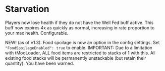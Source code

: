 # Starvation

Players now lose health if they do not have the Well Fed buff active. This buff now expires 4x as quickly as normal, increasing in rate proportion to your max health. Configurable.

NEW! (as of v1.3): Food spoilage is now an option in the config settings. Set `"FoodSpoilageEnabled": true` to enable. IMPORTANT: Due to a limitation with tModLoader, ALL food items are restricted to stacks of 1 with this. All existing food stacks will be permanently unstackable (but retain their quantity). You have been warned.
